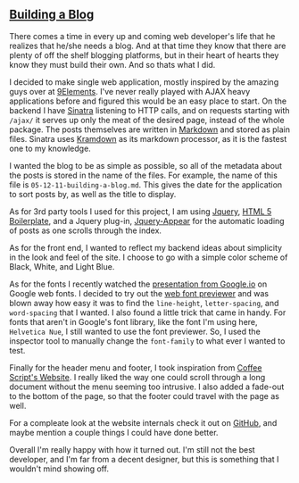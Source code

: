 [Building a Blog](/posts/05/12/11/building-a-blog)
----------------

There comes a time in every up and coming web developer's life that he realizes
that he/she needs a blog.  And at that time they know that there are plenty of
off the shelf blogging platforms, but in their heart of hearts they know they must build
their own. And so thats what I did.

I decided to make single web application, mostly inspired by the amazing guys
over at [9Elements](http://www.9elements.com/). I've never really played with
AJAX heavy applications before and figured this would be an easy place to
start. On the backend I have [Sinatra](http://www.sinatrarb.com/) listening to HTTP
calls, and on requests starting with `/ajax/` it serves up only the meat of the
desired page, instead of the whole package.  The posts themselves are written in
[Markdown](http://daringfireball.net/projects/markdown/) and stored as plain
files. Sinatra uses [Kramdown](http://kramdown.rubyforge.org/) as its markdown
processor, as it is the fastest one to my knowledge.

I wanted the blog to be as simple as possible, so all of the metadata about the
posts is stored in the name of the files.  For example, the name of this file
is `05-12-11-building-a-blog.md`.  This gives the date for the application to
sort posts by, as well as the title to display.

As for 3rd party tools I used for this project, I am using [Jquery](http://jquery.com/),
[HTML 5 Boilerplate](http://html5boilerplate.com/), and a Jquery plug-in,
[Jquery-Appear](http://code.google.com/p/jquery-appear/) for the automatic
loading of posts as one scrolls through the index.

As for the front end, I wanted to reflect my backend ideas about simplicity in
the look and feel of the site. I choose to go with a simple color scheme of
Black, White, and Light Blue. 

As for the fonts I recently watched the
[presentation from Google.io](http://www.youtube.com/watch?v=QTX1lU97z08) on
Google web fonts. I decided to try out the [web font previewer](http://www.google.com/webfonts/preview) 
and was blown away how easy it was to find the `line-height`, `letter-spacing`, and
`word-spacing` that I wanted. I also found a little trick that came in handy.
For fonts that aren't in Google's font library, like the font I'm using here,
`Helvetica Nue`, I still wanted to use the font previewer.  So, I used the
inspector tool to manually change the `font-family` to what ever I wanted to
test.

Finally for the header menu and footer, I took inspiration from [Coffee Script's
Website](http://jashkenas.github.com/coffee-script/). I really liked the way
one could scroll through a long document without the menu seeming too
intrusive.  I also added a fade-out to the bottom of the page, so that the
footer could travel with the page as well.


For a compleate look at the website internals check it out on [GitHub](https://github.com/ekosz/Personal-Blog), 
and maybe mention a couple things I could have done better.  

Overall I'm really happy with how it turned out.  I'm still not the best
developer, and I'm far from a decent designer, but this is something that
I wouldn't mind showing off.
